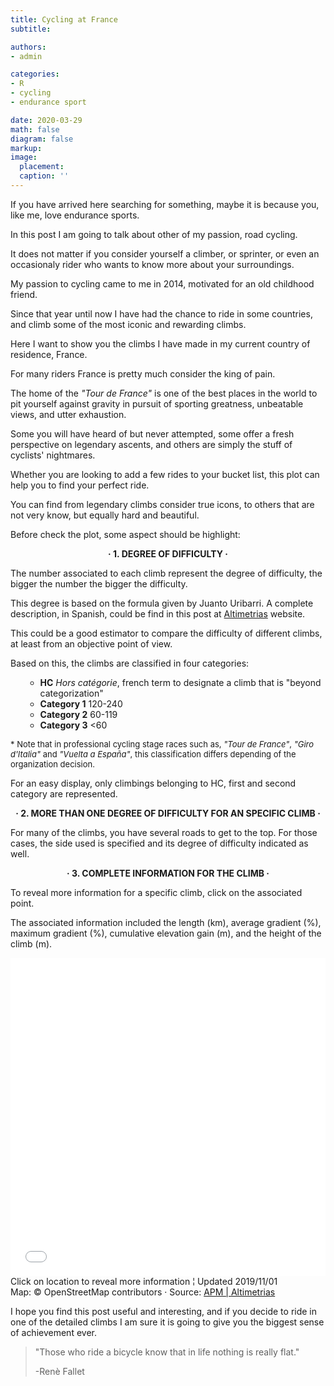 ```yaml
---
title: Cycling at France
subtitle: 

authors:
- admin

categories:
- R
- cycling
- endurance sport

date: 2020-03-29
math: false
diagram: false
markup: 
image:
  placement: 
  caption: ''
---
```


If you have arrived here searching for something, maybe it is because you, like me, love endurance sports. 

In this post I am going to talk about other of my passion, road cycling. 

It does not matter if you consider yourself a climber, or sprinter, or even an occasionaly rider who wants to know more about your surroundings.

My passion to cycling came to me in 2014, motivated for an old childhood friend. 

Since that year until now I have had the chance to ride in some countries, and climb some of the most iconic and rewarding climbs.

Here I want to show you the climbs I have made in my current country of residence, France.

For many riders France is pretty much consider the king of pain.

The home of the <i>"Tour de France"</i> is one of the best places in the world to pit yourself against gravity in pursuit of sporting greatness, unbeatable views, and utter exhaustion.

Some you will have heard of but never attempted, some offer a fresh perspective on legendary ascents, and others are simply the stuff of cyclists' nightmares. 

Whether you are looking to add a few rides to your bucket list, this plot can help you to find your perfect ride.

You can find from legendary climbs consider true icons, to others that are not very know, but equally hard and beautiful.

Before check the plot, some aspect should be highlight:


<center>
<strong>&middot; 1. DEGREE OF DIFFICULTY &middot;</strong> 
</center>


The number associated to each climb represent the degree of difficulty, the bigger the number the bigger the difficulty.

This degree is based on the formula given by Juanto Uribarri. A complete description, in Spanish, could be find in this post at <a href="https://www.altimetrias.net/articulos/4cd.asp" target="_blank">Altimetrias</a> website. 

This could be a good estimator to compare the difficulty of different climbs, at least from an objective point of view.

Based on this, the climbs are classified in four categories:

<ol style="list-style-type: square">
     <ul>
      <li>
         <strong>HC</strong> <i>Hors cat&eacute;gorie</i>, french term to designate a climb that is "beyond categorization"
      </li>
      <li>
        <strong>Category 1</strong> 120-240
      </li>
      <li>
       <strong>Category 2</strong> 60-119
      </li>
      <li>
       <strong>Category 3</strong> <60
      </li>
    </ul>
</ol>

<font size="-1">
* Note that in professional cycling stage races such as, <i>"Tour de France"</i>, <i>"Giro d'Italia"</i> and <i>"Vuelta a Espa&ntilde;a"</i>, this classification differs depending of the organization decision.
</font>

For an easy display, only climbings belonging to HC, first and second category are represented.


<center>
<strong>&middot; 2. MORE THAN ONE DEGREE OF DIFFICULTY FOR AN SPECIFIC CLIMB &middot;</strong> 
</center>


For many of the climbs, you have several roads to get to the top. For those cases, the side used is specified and its degree of difficulty indicated as well.


<center>
<strong>&middot; 3. COMPLETE INFORMATION FOR THE CLIMB &middot;</strong> 
</center>


To reveal more information for a specific climb, click on the associated point.

The associated information included the length (km), average gradient (%), maximum gradient (%), cumulative elevation gain (m), and the height of the climb (m).


<iframe title="Cycling climb locations in Andorra and France" aria-label="Locator maps" id="datawrapper-chart-RTuBK" src="//datawrapper.dwcdn.net/RTuBK/9/" scrolling="no" frameborder="0" style="width: 0; min-width: 100% !important; border: none;" height="509"></iframe><script type="text/javascript">!function(){"use strict";window.addEventListener("message",function(a){if(void 0!==a.data["datawrapper-height"])for(var e in a.data["datawrapper-height"]){var t=document.getElementById("datawrapper-chart-"+e)||document.querySelector("iframe[src*='"+e+"']");t&&(t.style.height=a.data["datawrapper-height"][e]+"px")}})}();
</script>

<figcaption>
Click on location to reveal more information &brvbar; Updated 2019/11/01 <br>
Map: &copy; OpenStreetMap contributors &middot; Source: <a href="https://www.altimetrias.net/" target="_blank">APM | Altimetrias</a>
</figcaption>


I hope you find this post useful and interesting, and if you decide to ride in one of the detailed climbs I am sure it is going to give you the biggest sense of achievement ever.


<blockquote>
  <p>
"Those who ride a bicycle know that in life nothing is really flat." 
  </p>
-Ren&egrave; Fallet
</blockquote>
